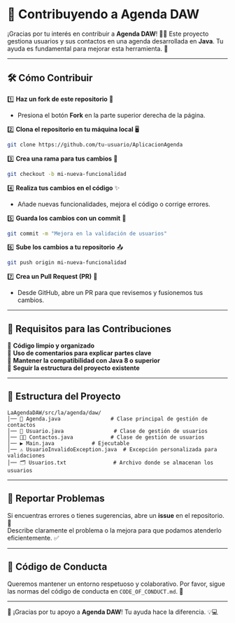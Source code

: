 # 🤝 Contribuyendo a Agenda DAW

¡Gracias por tu interés en contribuir a **Agenda DAW**! 📒✨ Este proyecto gestiona usuarios y sus contactos en una agenda desarrollada en **Java**. Tu ayuda es fundamental para mejorar esta herramienta. 🚀

---

## 🛠️ Cómo Contribuir

1️⃣ **Haz un fork de este repositorio** 🍴  
   - Presiona el botón **Fork** en la parte superior derecha de la página.

2️⃣ **Clona el repositorio en tu máquina local** 🖥️  
   ```bash
   git clone https://github.com/tu-usuario/AplicacionAgenda
   ```

3️⃣ **Crea una rama para tus cambios** 🌱  
   ```bash
   git checkout -b mi-nueva-funcionalidad
   ```

4️⃣ **Realiza tus cambios en el código** ✨  
   - Añade nuevas funcionalidades, mejora el código o corrige errores.

5️⃣ **Guarda los cambios con un commit** 📝  
   ```bash
   git commit -m "Mejora en la validación de usuarios"
   ```

6️⃣ **Sube los cambios a tu repositorio** 📤  
   ```bash
   git push origin mi-nueva-funcionalidad
   ```

7️⃣ **Crea un Pull Request (PR)** 🔄  
   - Desde GitHub, abre un PR para que revisemos y fusionemos tus cambios.

---

## 📏 Requisitos para las Contribuciones

📌 **Código limpio y organizado**  
📌 **Uso de comentarios para explicar partes clave**  
📌 **Mantener la compatibilidad con Java 8 o superior**  
📌 **Seguir la estructura del proyecto existente**  

---

## 📂 Estructura del Proyecto

```
LaAgendaDAW/src/la/agenda/daw/
│── 📜 Agenda.java                # Clase principal de gestión de contactos
│── 👤 Usuario.java                # Clase de gestión de usuarios
│── 👤👤 Contactos.java            # Clase de gestión de usuarios
│── ▶️ Main.java            # Ejecutable
│── ⚠️ UsuarioInvalidoException.java  # Excepción personalizada para validaciones
│── 🗂️ Usuarios.txt               # Archivo donde se almacenan los usuarios

```
---

## 🛑 Reportar Problemas

Si encuentras errores o tienes sugerencias, abre un **issue** en el repositorio. 📢  
Describe claramente el problema o la mejora para que podamos atenderlo eficientemente. ✅

---

## 🤝 Código de Conducta

Queremos mantener un entorno respetuoso y colaborativo. Por favor, sigue las normas del código de conducta en `CODE_OF_CONDUCT.md`. 🙌

---

🎉 ¡Gracias por tu apoyo a **Agenda DAW**! Tu ayuda hace la diferencia. 💡💻
